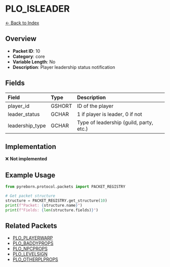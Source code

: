 # PLO_ISLEADER

[← Back to Index](../index.md)

## Overview

- **Packet ID**: 10
- **Category**: core
- **Variable Length**: No
- **Description**: Player leadership status notification

## Fields

| Field | Type | Description |
|:------|:-----|:------------|
| player_id | GSHORT | ID of the player |
| leader_status | GCHAR | 1 if player is leader, 0 if not |
| leadership_type | GCHAR | Type of leadership (guild, party, etc.) |

## Implementation

❌ **Not implemented**

## Example Usage

```python
from pyreborn.protocol.packets import PACKET_REGISTRY

# Get packet structure
structure = PACKET_REGISTRY.get_structure(10)
print(f"Packet: {structure.name}")
print(f"Fields: {len(structure.fields)}")
```

## Related Packets

- [PLO_PLAYERWARP](PLO_PLAYERWARP.md)
- [PLO_BADDYPROPS](PLO_BADDYPROPS.md)
- [PLO_NPCPROPS](PLO_NPCPROPS.md)
- [PLO_LEVELSIGN](PLO_LEVELSIGN.md)
- [PLO_OTHERPLPROPS](PLO_OTHERPLPROPS.md)
